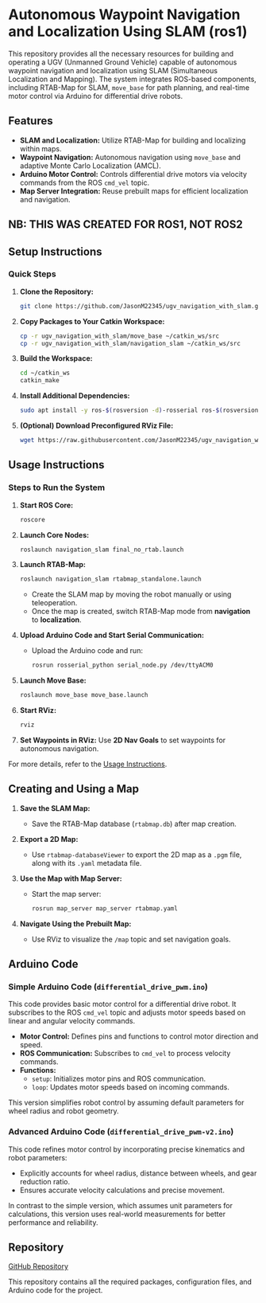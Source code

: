 # Autonomous Waypoint Navigation and Localization Using SLAM (ros1)

This repository provides all the necessary resources for building and operating a UGV (Unmanned Ground Vehicle) capable of autonomous waypoint navigation and localization using SLAM (Simultaneous Localization and Mapping). The system integrates ROS-based components, including RTAB-Map for SLAM, `move_base` for path planning, and real-time motor control via Arduino for differential drive robots.



## Features

- **SLAM and Localization:** Utilize RTAB-Map for building and localizing within maps.
- **Waypoint Navigation:** Autonomous navigation using `move_base` and adaptive Monte Carlo Localization (AMCL).
- **Arduino Motor Control:** Controls differential drive motors via velocity commands from the ROS `cmd_vel` topic.
- **Map Server Integration:** Reuse prebuilt maps for efficient localization and navigation.


## NB: THIS WAS CREATED FOR ROS1, NOT ROS2

## Setup Instructions

### Quick Steps

1. **Clone the Repository:**
   ```bash
   git clone https://github.com/JasonM22345/ugv_navigation_with_slam.git
   ```

2. **Copy Packages to Your Catkin Workspace:**
   ```bash
   cp -r ugv_navigation_with_slam/move_base ~/catkin_ws/src
   cp -r ugv_navigation_with_slam/navigation_slam ~/catkin_ws/src
   ```

3. **Build the Workspace:**
   ```bash
   cd ~/catkin_ws
   catkin_make
   ```

4. **Install Additional Dependencies:**
   ```bash
   sudo apt install -y ros-$(rosversion -d)-rosserial ros-$(rosversion -d)-realsense2-camera ros-$(rosversion -d)-rtabmap
   ```

5. **(Optional) Download Preconfigured RViz File:**
   ```bash
   wget https://raw.githubusercontent.com/JasonM22345/ugv_navigation_with_slam/main/final_rviz.rviz
   ```




## Usage Instructions

### Steps to Run the System

1. **Start ROS Core:**
   ```bash
   roscore
   ```

2. **Launch Core Nodes:**
   ```bash
   roslaunch navigation_slam final_no_rtab.launch
   ```

3. **Launch RTAB-Map:**
   ```bash
   roslaunch navigation_slam rtabmap_standalone.launch
   ```

   - Create the SLAM map by moving the robot manually or using teleoperation.
   - Once the map is created, switch RTAB-Map mode from **navigation** to **localization**.

4. **Upload Arduino Code and Start Serial Communication:**
   - Upload the Arduino code and run:
     ```bash
     rosrun rosserial_python serial_node.py /dev/ttyACM0
     ```

5. **Launch Move Base:**
   ```bash
   roslaunch move_base move_base.launch
   ```

6. **Start RViz:**
   ```bash
   rviz
   ```

7. **Set Waypoints in RViz:**
   Use **2D Nav Goals** to set waypoints for autonomous navigation.

For more details, refer to the [Usage Instructions](#usage-instructions).



## Creating and Using a Map

1. **Save the SLAM Map:**
   - Save the RTAB-Map database (`rtabmap.db`) after map creation.

2. **Export a 2D Map:**
   - Use `rtabmap-databaseViewer` to export the 2D map as a `.pgm` file, along with its `.yaml` metadata file.

3. **Use the Map with Map Server:**
   - Start the map server:
     ```bash
     rosrun map_server map_server rtabmap.yaml
     ```

4. **Navigate Using the Prebuilt Map:**
   - Use RViz to visualize the `/map` topic and set navigation goals.



## Arduino Code

### Simple Arduino Code (`differential_drive_pwm.ino`)

This code provides basic motor control for a differential drive robot. It subscribes to the ROS `cmd_vel` topic and adjusts motor speeds based on linear and angular velocity commands.

- **Motor Control:** Defines pins and functions to control motor direction and speed.
- **ROS Communication:** Subscribes to `cmd_vel` to process velocity commands.
- **Functions:**
  - `setup`: Initializes motor pins and ROS communication.
  - `loop`: Updates motor speeds based on incoming commands.

This version simplifies robot control by assuming default parameters for wheel radius and robot geometry.

### Advanced Arduino Code (`differential_drive_pwm-v2.ino`)

This code refines motor control by incorporating precise kinematics and robot parameters:

- Explicitly accounts for wheel radius, distance between wheels, and gear reduction ratio.
- Ensures accurate velocity calculations and precise movement.

In contrast to the simple version, which assumes unit parameters for calculations, this version uses real-world measurements for better performance and reliability.



## Repository

[GitHub Repository](https://github.com/JasonM22345/ugv_navigation_with_slam.git)

This repository contains all the required packages, configuration files, and Arduino code for the project.
